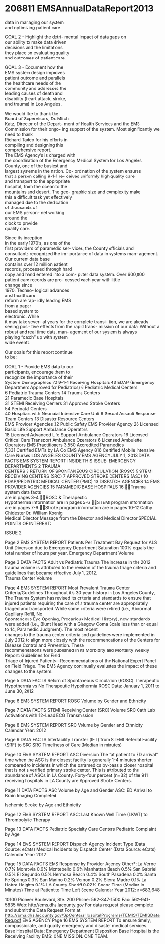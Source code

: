 # 206811 EMSAnnualDataReport2013

data  in  managing  our  system  
and optimizing patient care. 
 
GOAL   2   -   Highlight   the   detri-
mental  impact  of  data  gaps  on  
our  ability  to  make  data  driven  
decisions   and   the   limitations   
they  place  on  evaluating  quality  
and outcomes of patient care. 
 
GOAL  3  -  Document  how  the  
EMS   system   design   improves   
patient  outcome  and  parallels  
the   healthcare   needs   of   the   
community  and  addresses  the  
leading   causes   of   death   and   
disability  (heart  attack,  stroke,  
and trauma) in Los Angeles. 
 
We   would   like   to   thank   the   
Board  of  Supervisors,  Dr.  Mitch  
Katz,   Director   of   the   Depart-
ment of Health Services and the 
EMS Commission for their ongo-
ing support of the system.  Most 
significantly  we  need  to  thank  
Richard  Tadeo  for  his  efforts  in  
compiling   and   designing   this   
comprehensive report.  
The  EMS  Agency’s  is  charged  with  
the coordination of the Emergency 
Medical  System  for  Los  Angeles  
County,  one  of  the  busiest  and  
largest  systems  in  the  nation.  Co-
ordination  of  the  system  ensures  
that   a   person   calling   9-1-1   re-
ceives  uniformly  high  quality  care  
and  transport  to  the  appropriate  
hospital,  from  the  ocean  to  the  
mountains  and  desert.  The  geo-
graphic  size  and  complexity  make  
this  a  difficult  task  yet  effectively  
managed due to 
the     dedication     
of  thousands  of  
our EMS person-
nel      working      
around      the      
clock  to  provide  
quality care. 
 
Since   its   inception   
in  the  early  1970’s,  as  one  of  the  
first  providers  of  paramedic  ser-
vices,   the   County   officials   and   
consultants   recognized   the   im-
portance  of  data  in  systems  man-
agement.    Our  current  data  base  
contains  over  12  million  patient  
records,  processed  through  hard  
copy and hand entered into a com-
puter  data  system.    Over  600,000  
patient    care    records    are    pro-
cessed    each    year    with    little    
change      since      
1970.    Techno-
logical  advances  
and    healthcare    
reform   are   rap-
idly  leading  EMS    
from    a    paper    
based  system  to  
electronic.    While    
it  may  take  sever-
al  years  for  the  complete  transi-
tion,  we  are  already  seeing  posi-
tive  effects  from  the  rapid  trans-
mission  of  our  data.    Without  a  
robust  and  real  time  data,  man-
agement  of  our  system  is  always  
playing   “catch”   up   with   system   
wide events. 
  
Our  goals  for  this  report  continue  
to be: 
 
GOAL  1  -  Provide  EMS  data  to  our  
participants,   encourage   them   to   
recognize  the  importance  of  their  
System Demographics 
72  9-1-1 Receiving Hospitals 
43  EDAP (Emergency Department Approved for 
Pediatrics) 
  6  Pediatric  Medical  Centers  
  6  Pediatric Trauma Centers 
14  Trauma  Centers  
21  Paramedic  Base  Hospitals  
31  STEMI Receiving Centers 
31  Approved  Stroke  Centers  
54  Perinatal  Centers  
40  Hospitals with Neonatal Intensive Care Unit 
  9  Sexual  Assault  Response Team Centers 
13  Disaster  Resource  Centers  
EMS Provider Agencies 
32  Public Safety EMS Provider Agency 
26  Licensed Basic Life Support Ambulance 
            Operators      
18 Licensed Advanced Life Support Ambulance 
Operators 
16 Licensed Critical Care Transport Ambulance 
Operators 
  6  Licensed Ambulette Operators 
EMS Practitioners 
3,550  Accredited  Paramedics  
7,331  Certified EMTs by LA Co EMS Agency 
816 Certified Mobile Intensive Care Nurses 
LOS ANGELES COUNTY 
EMS AGENCY 
JULY 1, 2013 
DATA FACTS 
EMS SYSTEM REPORT 
INSIDE THIS ISSUE: 
EMERGENCY 
DEPARTMENTS 
2 
TRAUMA        
CENTERS 
3 
RETURN OF 
SPONTANEOUS 
CIRCULATION 
(ROSC) 
5 
STEMI RECEIVING 
CENTERS (SRC) 
7 
APPROVED 
STROKE CENTERS 
(ASC) 
10 
EDAP/PEDIATRIC 
MEDICAL CENTER 
(PMC) 
13 
DISPATCH 
AGENCIES 
14 
EMS PROVIDER 
AGENCIES 
15 
PARAMEDIC BASE 
HOSPITALS 
16 
Trauma   system   data   facts   
are in pages 3-4 
ROSC & Therapeutic         
Hypothermia information are 
in pages 5-6 
STEMI program information 
are in pages 7-9 
Stroke program information 
are in pages 10-12 
Cathy Chidester 
Dr. William Koenig  
Medical Director 
Message from the Director and Medical Director 
SPECIAL POINTS 
OF INTEREST:
 
ISSUE 2 

Page 2 
EMS SYSTEM REPORT 
Patients 
Per 
Treatment 
Bay 
Request for ALS Unit 
Diversion due to 
Emergency Department 
Saturation 
100% equals the total number of hours per year. 
Emergency Department Volume 

Page 3 
DATA FACTS 
Adult vs Pediatric Trauma 
The increase 
in the 2012 
trauma volume 
is attributed to 
the revision 
of the trauma 
triage criteria 
and guidelines 
that became 
effective 
July 1, 2012.  
Trauma Center Volume 

Page 4 
EMS SYSTEM REPORT 
Most Prevalent Trauma Center Criteria/Guidelines 
Throughout it’s 30-year history in Los Angeles County, The Trauma System has revised its criteria and 
standards  to  ensure  that  injured  patients  requiring  the  care  of  a  trauma  center  are  appropriately  
triaged  and  transported.    While  some  criteria  were  retired  (i.e.,  Abnormal  Capillary  Refill,  No  
Spontaneous Eye Opening, Precarious Medical History), new standards were added (i.e., Blunt Head 
with  a  Glasgow  Coma  Scale  less  than  or  equal  to  14,  Paramedic  Judgment).    The  most  recent  
changes to the trauma center criteria and guidelines  were implemented in July 2012 to align more 
closely  with  the  recommendations  of  the  Centers  for  Disease  Control  and  Prevention.    These  
recommendations  were  published  in  its  Morbidity  and  Mortality  Weekly  Report:  Guidelines  for  Field  
Triage of Injured Patients—Recommendations of the National Expert Panel on Field Triage.  The EMS 
Agency continually evaluates the impact of these changes to the system. 

Page 5 
DATA FACTS 
Return of Spontaneous Circulation (ROSC) 
Therapeutic Hypothermia vs No Therapeutic Hypothermia 
ROSC Data: 
January 1, 2011 
to 
June 30, 2012 

Page 6 EMS SYSTEM REPORT 
ROSC Volume by Gender 
and Ethnicity 

Page 7 DATA FACTS 
STEMI Receiving Center 
(SRC) Volume 
SRC Cath Lab 
Activations with 
12–Lead ECG 
Transmission 

Page 8 EMS SYSTEM REPORT 
SRC Volume by Gender and Ethnicity 
Calendar Year: 
2012 

Page 9 DATA FACTS 
Interfacility 
Transfer (IFT) 
from 
STEMI 
Referral 
Facility (SRF) 
to SRC 
SRC Timeliness of Care 
(Median in minutes) 

Page 10 EMS SYSTEM REPORT 
ASC Diversion 
The “at patient to ED arrival”  time when the 
ASC is the closest facility is generally 1-4 
minutes shorter compared to incidents in 
which the paramedics by-pass a closer 
hospital that is not a verified primary stroke 
center.  This is attributed to the abundance of 
ASCs in LA County.   Forty-four percent (n=32) 
of the 911 receiving hospitals in LA County are 
Approved Stroke Centers.   

Page 11 DATA FACTS 
ASC Volume by Age 
and Gender 
ASC: ED Arrival to Brain Imaging Completed 
 
Ischemic Stroke 
by Age and Ethnicity 

Page 12 EMS SYSTEM REPORT 
ASC: Last Known Well Time (LKWT) to Thrombolytic Therapy 

Page 13 DATA FACTS 
Pediatric Specialty Care Centers 
Pediatric Complaint 
by Age 

Page 14 EMS SYSTEM REPORT 
Dispatch Agency Incident Type (Data Source: eCats) 
Medical Incidents by Dispatch Center 
(Data Source: eCats) 
Calendar Year: 
2012 

Page 15 DATA FACTS 
EMS Response by Provider Agency 
Other*: 
La Verne 0.7% 
Monrovia 0.6% 
Montebello 0.6% 
Manhattan Beach 0.5% 
San Gabriel 0.5% 
El Segundo 0.5% 
Hermosa Beach 0.4% 
South Pasadena 0.3% 
Santa Fe Springs 0.3% 
San Marino 0.2% 
Vernon 0.2% 
Sierra Madre 0.1% 
La Habra Heights 0.1% 
LA County Sheriff 0.02% 
Scene Time 
(Median in Minutes) 
Time at 
Patient to 
Time Left 
Scene 
Calendar Year 2012: n=683,648 

10100 Pioneer Boulevard, Ste. 200 
Phone: 562-347-1500 
Fax: 562-941-5835 
Web: http//ems.dhs.lacounty.gov 
For data request please complete and submit the Data Request Form at 
 http://ems.dhs.lacounty.gov/SpCentersHospitalPrograms/TEMIS/TEMISDataReq.pdf 
EMS AGENCY 
Page 16 EMS SYSTEM REPORT 
To ensure timely, compassionate, 
and quality emergency and 
disaster medical services.   
Base Hospital Data: 
Emergency 
Department 
Disposition 
Base Hospital is 
the Receiving 
Facility 
EMS: ONE MISSION. ONE TEAM.
